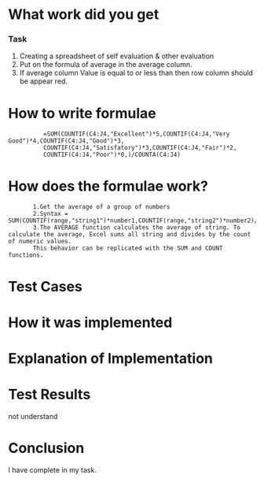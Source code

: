  # What work did you get
### Task 
 1. Creating a spreadsheet of self evaluation & other evaluation  
 2. Put on the formula of average in the average column. 
 3. If average column Value is equal to or less than then row column should be appear red.

# How to write formulae
              =SUM(COUNTIF(C4:J4,"Excellent")*5,COUNTIF(C4:J4,"Very Good")*4,COUNTIF(C4:J4,"Good")*3,
              COUNTIF(C4:J4,"Satisfatory")*3,COUNTIF(C4:J4,"Fair")*2,
              COUNTIF(C4:J4,"Poor")*0,)/COUNTA(C4:J4)

  # How does the formulae work? 
  
           1.Get the average of a group of numbers
           2.Syntax = SUM(COUNTIF(range,"string1")*number1,COUNTIF(range,"string2")*number2)/COUNTA(range)
           3.The AVERAGE function calculates the average of string. To calculate the average, Excel sums all string and divides by the count of numeric values.
           This behavior can be replicated with the SUM and COUNT functions.


# Test Cases 


# How it was implemented


# Explanation of Implementation
             

# Test Results
 not understand

# Conclusion

I have complete in my task.

